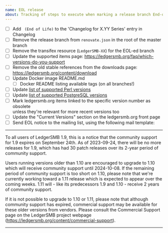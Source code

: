 ```yaml
---
name: EOL release
about: Tracking of steps to execute when marking a release branch End-of-Life
---
```


* [ ] Add ` (End of Life)` to the 'Changelog for X.YY Series' entry in Changelog
* [ ] Remove the release branch from `renovate.json` in the root of the master branch 
* [ ] Remove the transifex resource (`LedgerSMB-XX`) for the EOL-ed branch
* [ ] Update the supported items page: https://ledgersmb.org/faq/which-versions-do-you-support
* [ ] Remove the old stable references from the downloads page: https://ledgersmb.org/content/download
* [ ] Update Docker image README.md
  * [ ] Docker README listing available tags (on all branches!)
* [ ] Update [list of supported Perl versions](https://ledgersmb.org/faq/which-versions-perl-does-ledgersmb-support)
* [ ] Update [list of supported PostgreSQL versions](https://ledgersmb.org/faq/installation/what-versions-postgresql-does-ledgersmb-support)
* [ ] Mark ledgersmb.org items linked to the specific version number as obsolete  
      unless they're relevant for more recent versions too
* [ ] Update the "Current Versions" section on the ledgersmb.org front page
* [ ] Send EOL notice to the mailing list, using the following mail template:

----

To all users of LedgerSMB 1.9, this is a notice that the community support for 1.9 expires on September 24th. As of 2023-09-24, there will be no more releases for 1.9, which has had 30 patch releases over its 2-year period of community support.

Users running versions older than 1.10 are encouraged to upgrade to 1.10 which will receive community support until 2024-10-08. If the remaining period of community support is too short on 1.10, please note that we're currently working toward a 1.11 release which is expected to appear over the coming weeks. 1.11 will - like its predecessors 1.9 and 1.10 - receive 2 years of community support.

If it is not possible to upgrade to 1.10 or 1.11, please note that although community support has expired, commercial support may be available for these older versions from vendors. Please consult the Commercial Support page on the LedgerSMB project webpage (https://ledgersmb.org/content/commercial-support).

----
